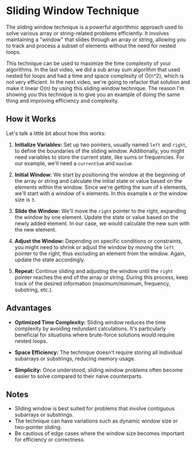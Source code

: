 # Sliding Window Technique

The sliding window technique is a powerful algorithmic approach used to solve various array or string-related problems efficiently. It involves maintaining a "window" that slides through an array or string, allowing you to track and process a subset of elements without the need for nested loops.

This technique can be used to maximize the time complexity of your algorithms. In the last video, we did a sub array sum algorithm that used nested for loops and had a time and space complexity of O(n^2), which is not very efficient. In the next video, we're going to refactor that solution and make it linear O(n) by using this sliding window technique. The reason I'm showing you this technique is to give you an example of doing the same thing and improving efficiency and complexity.

## How it Works

Let's talk a little bit about how this works:

1. **Initialize Variables:** Set up two pointers, usually named `left` and `right`, to define the boundaries of the sliding window. Additionally, you might need variables to store the current state, like sums or frequencies. For our example, we'll need a `currentSum` and `maxSum`

2. **Initial Window:** We start by positioning the window at the beginning of the array or string and calculate the initial state or value based on the elements within the window. Since we're getting the sum of `k` elements, we'll start with a window of `k` elements. In this example `k` or the window size is `3`.

3. **Slide the Window:** We'll move the `right` pointer to the right, expanding the window by one element. Update the state or value based on the newly added element. In our case, we would calculate the new sum with the new element.

4. **Adjust the Window:** Depending on specific conditions or constraints, you might need to shrink or adjust the window by moving the `left` pointer to the right, thus excluding an element from the window. Again, update the state accordingly.

5. **Repeat:** Continue sliding and adjusting the window until the `right` pointer reaches the end of the array or string. During this process, keep track of the desired information (maximum/minimum, frequency, substring, etc.).

## Advantages

-   **Optimized Time Complexity:** Sliding window reduces the time complexity by avoiding redundant calculations. It's particularly beneficial for situations where brute-force solutions would require nested loops.

-   **Space Efficiency:** The technique doesn't require storing all individual subarrays or substrings, reducing memory usage.

-   **Simplicity:** Once understood, sliding window problems often become easier to solve compared to their naive counterparts.

## Notes

-   Sliding window is best suited for problems that involve contiguous subarrays or substrings.
-   The technique can have variations such as dynamic window size or two-pointer sliding.
-   Be cautious of edge cases where the window size becomes important for efficiency or correctness.
